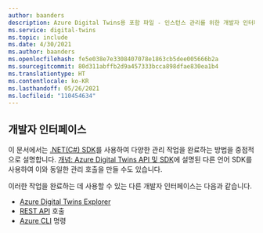 ```yaml
---
author: baanders
description: Azure Digital Twins용 포함 파일 - 인스턴스 관리를 위한 개발자 인터페이스
ms.service: digital-twins
ms.topic: include
ms.date: 4/30/2021
ms.author: baanders
ms.openlocfilehash: fe5e038e7e3308407078e1863cb5dee005666b2a
ms.sourcegitcommit: 80d311abffb2d9a457333bcca898dfae830ea1b4
ms.translationtype: HT
ms.contentlocale: ko-KR
ms.lasthandoff: 05/26/2021
ms.locfileid: "110454634"
---
```

## <a name="developer-interfaces"></a>개발자 인터페이스

이 문서에서는 [.NET(C#) SDK](/dotnet/api/overview/azure/digitaltwins/management?view=azure-dotnet&preserve-view=true)를 사용하여 다양한 관리 작업을 완료하는 방법을 중점적으로 설명합니다. [개념: Azure Digital Twins API 및 SDK](../articles/digital-twins/concepts-apis-sdks.md)에 설명된 다른 언어 SDK를 사용하여 이와 동일한 관리 호출을 만들 수도 있습니다.

이러한 작업을 완료하는 데 사용할 수 있는 다른 개발자 인터페이스는 다음과 같습니다.
* [Azure Digital Twins Explorer](../articles/digital-twins/concepts-azure-digital-twins-explorer.md)
* [REST API](/rest/api/azure-digitaltwins/) 호출
* [Azure CLI](/cli/azure/dt?view=azure-cli-latest&preserve-view=true) 명령

